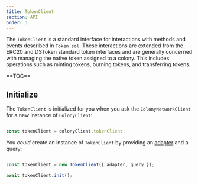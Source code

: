 ```yaml
---
title: TokenClient
section: API
order: 3
---
```


The `TokenClient` is a standard interface for interactions with methods and events described in `Token.sol`. These interactions are extended from the ERC20 and DSToken standard token interfaces and are generally concerned with managing the native token assigned to a colony. This includes operations such as minting tokens, burning tokens, and transferring tokens.

==TOC==

## Initialize

The `TokenClient` is initialized for you when you ask the `ColonyNetworkClient` for a new instance of `ColonyClient`:

```js

const tokenClient = colonyClient.tokenClient;

```

You _could_ create an instance of `TokenClient` by providing an [adapter](/colonyjs/components-adapters) and a query:

```js

const tokenClient = new TokenClient({ adapter, query });

await tokenClient.init();

```
